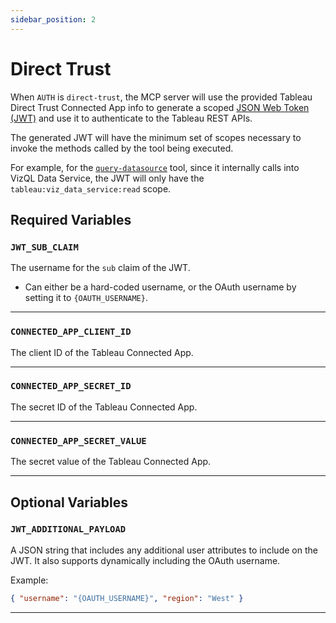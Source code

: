```yaml
---
sidebar_position: 2
---
```


# Direct Trust

When `AUTH` is `direct-trust`, the MCP server will use the provided Tableau Direct Trust Connected
App info to generate a scoped [JSON Web Token (JWT)][direct-trust] and use it to authenticate to the
Tableau REST APIs.

The generated JWT will have the minimum set of scopes necessary to invoke the methods called by the
tool being executed.

For example, for the [`query-datasource`](../../../tools/data-qna/query-datasource.md) tool, since
it internally calls into VizQL Data Service, the JWT will only have the
`tableau:viz_data_service:read` scope.

## Required Variables

### `JWT_SUB_CLAIM`

The username for the `sub` claim of the JWT.

- Can either be a hard-coded username, or the OAuth username by setting it to `{OAUTH_USERNAME}`.

<hr />

### `CONNECTED_APP_CLIENT_ID`

The client ID of the Tableau Connected App.

<hr />

### `CONNECTED_APP_SECRET_ID`

The secret ID of the Tableau Connected App.

<hr />

### `CONNECTED_APP_SECRET_VALUE`

The secret value of the Tableau Connected App.

<hr />

## Optional Variables

### `JWT_ADDITIONAL_PAYLOAD`

A JSON string that includes any additional user attributes to include on the JWT. It also supports
dynamically including the OAuth username.

Example:

```json
{ "username": "{OAUTH_USERNAME}", "region": "West" }
```

<hr />

[direct-trust]:
  https://help.tableau.com/current/api/rest_api/en-us/REST/rest_api_ref_authentication.htm#jwt
